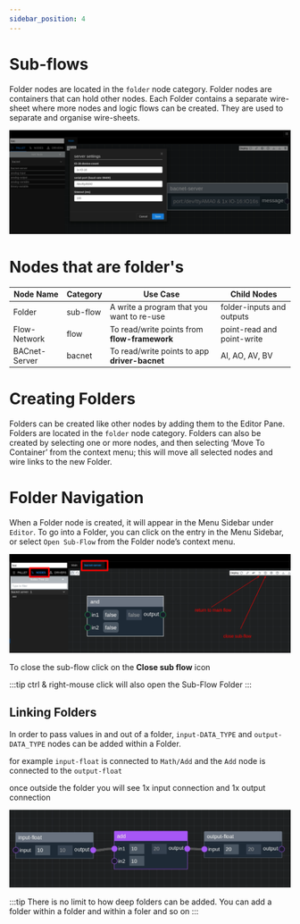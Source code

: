 ```yaml
---
sidebar_position: 4
---
```


# Sub-flows

Folder nodes are located in the `folder` node category. Folder nodes are containers that can hold other nodes. Each
Folder contains a separate wire-sheet where more nodes and logic flows can be created. They are used to separate and
organise wire-sheets.

![bacnet-server.png](img/bacnet-server.png)

# Nodes that are folder's

| Node Name     | Category | Use Case                                      | Child Nodes                | 
|---------------|----------|-----------------------------------------------|----------------------------|
| Folder        | sub-flow | A write a program that you want to re-use     | folder-inputs and outputs  |
| Flow-Network  | flow     | To read/write points from **flow-framework**  | point-read and point-write |
| BACnet-Server | bacnet   | To read/write points to app **driver-bacnet** | AI, AO, AV, BV             |

# Creating Folders

Folders can be created like other nodes by adding them to the Editor Pane. Folders are located in the `folder` node
category. Folders can also be created by selecting one or more nodes, and then selecting ‘Move To Container’ from the
context menu; this will move all selected nodes and wire links to the new Folder.

# Folder Navigation

When a Folder node is created, it will appear in the Menu Sidebar under `Editor`. To go into a Folder, you can click on
the entry in the Menu Sidebar, or select `Open Sub-Flow` from the Folder node’s context menu.

![inside-sub-flow.png](img/inside-sub-flow.png)

To close the sub-flow click on the **Close sub flow** icon

:::tip
ctrl & right-mouse click will also open the Sub-Flow Folder
:::

## Linking Folders
In order to pass values in and out of a folder, `input-DATA_TYPE` and `output-DATA_TYPE` nodes can be added within a Folder.

for example `input-float` is connected to `Math/Add`  and the `Add` node is connected to the `output-float`

once outside the folder you will see 1x input connection and 1x output connection

![inside-flow.png](img/inside-flow.png)


:::tip
There is no limit to how deep folders can be added. You can add a folder within a folder and within a foler and so on
:::
